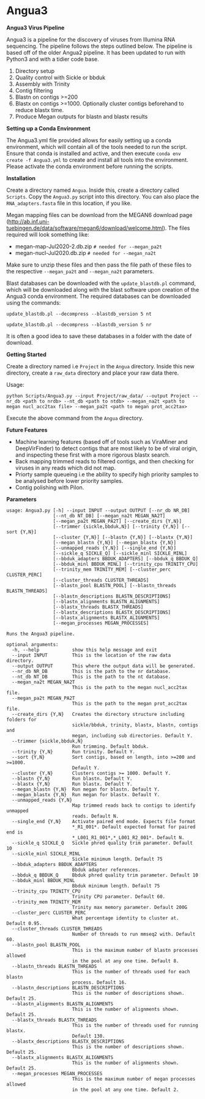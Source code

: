 # Angua3

**Angua3 Virus Pipeline**

Angua3 is a pipeline for the discovery of viruses from Illumina RNA sequencing. The pipeline follows the steps outlined below. The pipeline is based off of the older Angua2 pipeline. It has been updated to run with Python3 and with a tidier code base.

1.  Directory setup
2.  Quality control with Sickle or bbduk
3.  Assembly with Trinity
4.  Contig filtering
5.  Blastn on contigs >=200
6.  Blastx on contigs >=1000. Optionally cluster contigs beforehand to reduce blastx time.
7.  Produce Megan outputs for blastn and blastx results

**Setting up a Conda Environment**

The Angua3.yml file provided allows for easily setting up a conda environment, which will contain all of the tools needed to run the script.
Ensure that conda is installed and active, and then execute `conda env create -f Angua3.yml` to create and install all tools into the environment.
Please activate the conda environment before running the scripts.

**Installation**

Create a directory named `Angua`. Inside this, create a directory called `Scripts`. Copy the `Angua3.py` script into this directory. You can also place the `RNA_adapters.fasta` file in this location, if you like.

Megan mapping files can be download from the MEGAN6 download page (http://ab.inf.uni-tuebingen.de/data/software/megan6/download/welcome.html). 
The files required will look something like:
-   megan-map-Jul2020-2.db.zip `# needed for --megan_pa2t` 
-   megan-nucl-Jul2020.db.zip  `# needed for --megan_na2t` 

Make sure to unzip these files and then pass the file path of these files to the respective  `--megan_pa2t` and `--megan_na2t` parameters.

Blast databases can be downloaded with the `update_blastdb.pl` command, which will be downloaded along with the blast software upon creation of the Angua3 conda environment. The required databases can be downloaded using the commands:

`update_blastdb.pl --decompress --blastdb_version 5 nt`

`update_blastdb.pl --decompress --blastdb_version 5 nr`

It is often a good idea to save these databases in a folder with the date of download.

**Getting Started**

Create a directory named i.e `Project` in the `Angua` directory. Inside this new directory, create a `raw_data` directory and place your raw data there.

Usage:

`python Scripts/Angua3.py --input Project/raw_data/ --output Project --nr_db <path to nrdb> --nt_db <path to ntdb> --megan_na2t <path to megan nucl_acc2tax file> --megan_pa2t <path to megan prot_acc2tax>`

Execute the above command from the `Angua` directory.

**Future Features**
-   Machine learning features (based off of tools such as ViraMiner and DeepVirFinder) to detect contigs that are most likely to be of viral origin, and inspecting these first with a more rigorous blastx search.
-   Back mapping trimmed reads to filtered contigs, and then checking for viruses in any reads which did not map.
-   Priorty sample queueing i.e the ability to specify high priority samples to be analysed before lower priority samples.
-   Contig polishing with Pilon.

**Parameters**


```
usage: Angua3.py [-h] --input INPUT --output OUTPUT [--nr_db NR_DB]
                 [--nt_db NT_DB] [--megan_na2t MEGAN_NA2T]
                 [--megan_pa2t MEGAN_PA2T] [--create_dirs {Y,N}]
                 [--trimmer {sickle,bbduk,N}] [--trinity {Y,N}] [--sort {Y,N}]
                 [--cluster {Y,N}] [--blastn {Y,N}] [--blastx {Y,N}]
                 [--megan_blastn {Y,N}] [--megan_blastx {Y,N}]
                 [--unmapped_reads {Y,N}] [--single_end {Y,N}]
                 [--sickle_q SICKLE_Q] [--sickle_minl SICKLE_MINL]
                 [--bbduk_adapters BBDUK_ADAPTERS] [--bbduk_q BBDUK_Q]
                 [--bbduk_minl BBDUK_MINL] [--trinity_cpu TRINITY_CPU]
                 [--trinity_mem TRINITY_MEM] [--cluster_perc CLUSTER_PERC]
                 [--cluster_threads CLUSTER_THREADS]
                 [--blastn_pool BLASTN_POOL] [--blastn_threads BLASTN_THREADS]
                 [--blastn_descriptions BLASTN_DESCRIPTIONS]
                 [--blastn_alignments BLASTN_ALIGNMENTS]
                 [--blastx_threads BLASTX_THREADS]
                 [--blastx_descriptions BLASTX_DESCRIPTIONS]
                 [--blastx_alignments BLASTX_ALIGNMENTS]
                 [--megan_processes MEGAN_PROCESSES]

Runs the Angua3 pipeline.

optional arguments:
  -h, --help            show this help message and exit
  --input INPUT         This is the location of the raw data directory.
  --output OUTPUT       This where the output data will be generated.
  --nr_db NR_DB         This is the path to the nr database.
  --nt_db NT_DB         This is the path to the nt database.
  --megan_na2t MEGAN_NA2T
                        This is the path to the megan nucl_acc2tax file.
  --megan_pa2t MEGAN_PA2T
                        This is the path to the megan prot_acc2tax file.
  --create_dirs {Y,N}   Creates the directory structure including folders for
                        sickle/bbduk, trinity, blastx, blastn, contigs and
                        megan, including sub directories. Default Y.
  --trimmer {sickle,bbduk,N}
                        Run trimming. Default bbduk.
  --trinity {Y,N}       Run trinity. Default Y.
  --sort {Y,N}          Sort contigs, based on length, into >=200 and >=1000.
                        Default Y.
  --cluster {Y,N}       Clusters contigs >= 1000. Default Y.
  --blastn {Y,N}        Run blastn. Default Y.
  --blastx {Y,N}        Run blastx. Default Y.
  --megan_blastn {Y,N}  Run megan for blastn. Default Y.
  --megan_blastx {Y,N}  Run megan for blastx. Default Y.
  --unmapped_reads {Y,N}
                        Map trimmed reads back to contigs to identify unmapped
                        reads. Default N.
  --single_end {Y,N}    Activate paired end mode. Expects file format
                        *_R1_001*. Default expected format for paired end is
                        *_L001_R1_001*,*_L001_R2_001*. Default N.
  --sickle_q SICKLE_Q   Sickle phred quality trim parameter. Default 10
  --sickle_minl SICKLE_MINL
                        Sickle minimum length. Default 75
  --bbduk_adapters BBDUK_ADAPTERS
                        Bbduk adapter references.
  --bbduk_q BBDUK_Q     Bbduk phred quality trim parameter. Default 10
  --bbduk_minl BBDUK_MINL
                        Bbduk minimum length. Default 75
  --trinity_cpu TRINITY_CPU
                        Trinity CPU parameter. Default 60.
  --trinity_mem TRINITY_MEM
                        Trinity max memory parameter. Default 200G
  --cluster_perc CLUSTER_PERC
                        What percentage identity to cluster at. Default 0.95.
  --cluster_threads CLUSTER_THREADS
                        Number of threads to run mmseq2 with. Default 60.
  --blastn_pool BLASTN_POOL
                        This is the maximum number of blastn processes allowed
                        in the pool at any one time. Default 8.
  --blastn_threads BLASTN_THREADS
                        This is the number of threads used for each blastn
                        process. Default 16.
  --blastn_descriptions BLASTN_DESCRIPTIONS
                        This is the number of descriptions shown. Default 25.
  --blastn_alignments BLASTN_ALIGNMENTS
                        This is the number of alignments shown. Default 25.
  --blastx_threads BLASTX_THREADS
                        This is the number of threads used for running blastx.
                        Default 130.
  --blastx_descriptions BLASTX_DESCRIPTIONS
                        This is the number of descriptions shown. Default 25.
  --blastx_alignments BLASTX_ALIGNMENTS
                        This is the number of alignments shown. Default 25.
  --megan_processes MEGAN_PROCESSES
                        This is the maximum number of megan processes allowed
                        in the pool at any one time. Default 2.

```
